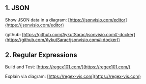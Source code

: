 ## 1. JSON

Show JSON data in a diagram: [https://jsonvisio.com/editor](https://jsonvisio.com/editor)

(github: [https://github.com/AykutSarac/jsonvisio.com#-docker](https://github.com/AykutSarac/jsonvisio.com#-docker))


## 2. Regular Expressions

Build and Test: [https://regex101.com/](https://regex101.com/)

Explain via diagram: [https://regex-vis.com](https://regex-vis.com)
